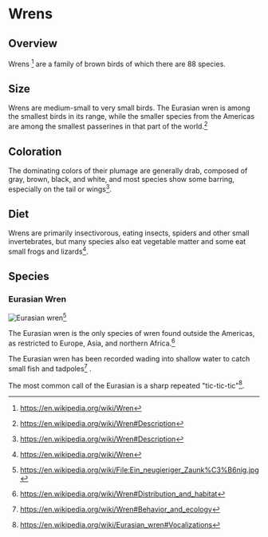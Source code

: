 # Wrens

## Overview
Wrens [^4] are a family of brown birds of which there are 88 species.

## Size
Wrens are medium-small to very small birds. The Eurasian wren is among the smallest birds in its range, while the smaller species from the Americas are among the smallest passerines in that part of the world.[^1]

## Coloration
The dominating colors of their plumage are generally drab, composed of gray, brown, black, and white, and most species show some barring, especially on the tail or wings[^1].

## Diet
Wrens are primarily insectivorous, eating insects, spiders and other small invertebrates, but many species also eat vegetable matter and some eat small frogs and lizards[^4].

## Species
### Eurasian Wren
![Eurasian wren](https://upload.wikimedia.org/wikipedia/commons/thumb/6/6c/Ein_neugieriger_Zaunk%C3%B6nig.jpg/240px-Ein_neugieriger_Zaunk%C3%B6nig.jpg)[^3]

The Eurasian wren is the only species of wren found outside the Americas, as restricted to Europe, Asia, and northern Africa.[^2]

The Eurasian wren has been recorded wading into shallow water to catch small fish and tadpoles[^6] .

The most common call of the Eurasian is a sharp repeated "tic-tic-tic"[^5].

[^4]: https://en.wikipedia.org/wiki/Wren
[^1]: https://en.wikipedia.org/wiki/Wren#Description
[^5]: https://en.wikipedia.org/wiki/Eurasian_wren#Vocalizations
[^2]: https://en.wikipedia.org/wiki/Wren#Distribution_and_habitat
[^6]: https://en.wikipedia.org/wiki/Wren#Behavior_and_ecology
[^3]: https://en.wikipedia.org/wiki/File:Ein_neugieriger_Zaunk%C3%B6nig.jpg
